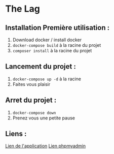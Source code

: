 # **The Lag**

## Installation Première utilisation :

1. Download docker / install docker
2. `docker-compose build` à la racine du projet
4. `composer install` à la racine du projet

## Lancement du projet :

1. `docker-compose up -d` à la racine
2. Faites vous plaisir

## Arret du projet :

1. `docker-compose down`
2. Prenez vous une petite pause

## Liens :

[Lien de l'application](http://localhost:80)
[Lien phpmyadmin](http://localhost:8081)
